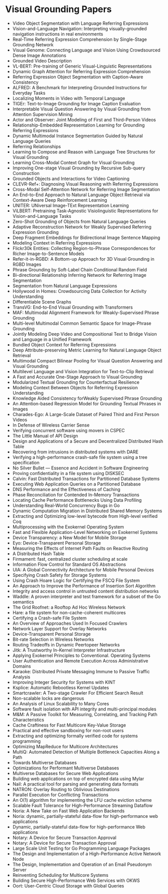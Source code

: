 # Visual Grounding Papers

<ul>

                             

 <li><a target="_blank" href="https://github.com/manjunath5496/Visual-Grounding-Papers/blob/master/v(1).pdf" style="text-decoration:none;">Video Object Segmentation with
Language Referring Expressions</a></li>

 <li><a target="_blank" href="https://github.com/manjunath5496/Visual-Grounding-Papers/blob/master/v(2).pdf" style="text-decoration:none;">Vision-and-Language Navigation: Interpreting visually-grounded navigation instructions in real environments</a></li>

<li><a target="_blank" href="https://github.com/manjunath5496/Visual-Grounding-Papers/blob/master/v(3).pdf" style="text-decoration:none;">Real-Time Referring Expression Comprehension by Single-Stage Grounding Network</a></li>
 <li><a target="_blank" href="https://github.com/manjunath5496/Visual-Grounding-Papers/blob/master/v(4).pdf" style="text-decoration:none;">Visual Genome: Connecting Language and Vision Using Crowdsourced Dense Image Annotations</a></li>                              
<li><a target="_blank" href="https://github.com/manjunath5496/Visual-Grounding-Papers/blob/master/v(5).pdf" style="text-decoration:none;">Grounded Video Description</a></li>
<li><a target="_blank" href="https://github.com/manjunath5496/Visual-Grounding-Papers/blob/master/v(6).pdf" style="text-decoration:none;">VL-BERT: Pre-training of Generic Visual-Linguistic Representations</a></li>
 <li><a target="_blank" href="https://github.com/manjunath5496/Visual-Grounding-Papers/blob/master/v(7).pdf" style="text-decoration:none;">Dynamic Graph Attention for Referring Expression Comprehension</a></li>

 <li><a target="_blank" href="https://github.com/manjunath5496/Visual-Grounding-Papers/blob/master/v(8).pdf" style="text-decoration:none;"> Referring Expression Object Segmentation with Caption-Aware Consistency </a></li>
   <li><a target="_blank" href="https://github.com/manjunath5496/Visual-Grounding-Papers/blob/master/v(9).pdf" style="text-decoration:none;">ALFRED:
A Benchmark for Interpreting Grounded Instructions for Everyday Tasks</a></li>
  
   
 <li><a target="_blank" href="https://github.com/manjunath5496/Visual-Grounding-Papers/blob/master/v(10).pdf" style="text-decoration:none;">Localizing Moments in Video with Temporal Language</a></li>                              
<li><a target="_blank" href="https://github.com/manjunath5496/Visual-Grounding-Papers/blob/master/v(11).pdf" style="text-decoration:none;">TIGEr: Text-to-Image Grounding for Image Caption Evaluation</a></li>
<li><a target="_blank" href="https://github.com/manjunath5496/Visual-Grounding-Papers/blob/master/v(12).pdf" style="text-decoration:none;">Interpretable Visual Question Answering by Visual Grounding from Attention Supervision Mining</a></li>
<li><a target="_blank" href="https://github.com/manjunath5496/Visual-Grounding-Papers/blob/master/v(13).pdf" style="text-decoration:none;">Actor and Observer: Joint Modeling of First and Third-Person Videos</a></li>

<li><a target="_blank" href="https://github.com/manjunath5496/Visual-Grounding-Papers/blob/master/v(14).pdf" style="text-decoration:none;">Relationship-Embedded Representation
Learning for Grounding Referring Expressions</a></li>
                              
<li><a target="_blank" href="https://github.com/manjunath5496/Visual-Grounding-Papers/blob/master/v(15).pdf" style="text-decoration:none;">Dynamic Multimodal Instance Segmentation Guided by Natural Language Queries</a></li>

<li><a target="_blank" href="https://github.com/manjunath5496/Visual-Grounding-Papers/blob/master/v(16).pdf" style="text-decoration:none;">Referring Relationships</a></li>

  <li><a target="_blank" href="https://github.com/manjunath5496/Visual-Grounding-Papers/blob/master/v(17).pdf" style="text-decoration:none;">Learning to Compose and Reason with
Language Tree Structures for Visual Grounding</a></li>   
  
<li><a target="_blank" href="https://github.com/manjunath5496/Visual-Grounding-Papers/blob/master/v(18).pdf" style="text-decoration:none;">Learning Cross-Modal Context Graph for Visual Grounding</a></li> 

  
<li><a target="_blank" href="https://github.com/manjunath5496/Visual-Grounding-Papers/blob/master/v(19).pdf" style="text-decoration:none;">Improving One-stage Visual Grounding by Recursive Sub-query Construction</a></li> 

<li><a target="_blank" href="https://github.com/manjunath5496/Visual-Grounding-Papers/blob/master/v(20).pdf" style="text-decoration:none;">Grounded Objects and Interactions for Video Captioning</a></li>

<li><a target="_blank" href="https://github.com/manjunath5496/Visual-Grounding-Papers/blob/master/v(21).pdf" style="text-decoration:none;">CLEVR-Ref+: Diagnosing Visual Reasoning with Referring Expressions</a></li>
<li><a target="_blank" href="https://github.com/manjunath5496/Visual-Grounding-Papers/blob/master/v(22).pdf" style="text-decoration:none;">Cross-Modal Self-Attention Network for Referring Image Segmentation</a></li> 
 <li><a target="_blank" href="https://github.com/manjunath5496/Visual-Grounding-Papers/blob/master/v(23).pdf" style="text-decoration:none;">An End-to-End Approach to Natural Language Object Retrieval via Context-Aware Deep Reinforcement Learning</a></li> 
 

   <li><a target="_blank" href="https://github.com/manjunath5496/Visual-Grounding-Papers/blob/master/v(24).pdf" style="text-decoration:none;">UNITER: UNiversal Image-TExt
Representation Learning</a></li>
 
   <li><a target="_blank" href="https://github.com/manjunath5496/Visual-Grounding-Papers/blob/master/v(25).pdf" style="text-decoration:none;">ViLBERT: Pretraining Task-Agnostic Visiolinguistic Representations for Vision-and-Language Tasks</a></li>                              
 <li><a target="_blank" href="https://github.com/manjunath5496/Visual-Grounding-Papers/blob/master/v(26).pdf" style="text-decoration:none;">Zero-Shot Grounding of Objects from Natural Language Queries</a></li>
 <li><a target="_blank" href="https://github.com/manjunath5496/Visual-Grounding-Papers/blob/master/v(27).pdf" style="text-decoration:none;">Adaptive Reconstruction Network for Weakly Supervised Referring Expression Grounding</a></li>
   
 
   <li><a target="_blank" href="https://github.com/manjunath5496/Visual-Grounding-Papers/blob/master/v(28).pdf" style="text-decoration:none;">Deep Fragment Embeddings for Bidirectional Image Sentence Mapping</a></li>
 
   <li><a target="_blank" href="https://github.com/manjunath5496/Visual-Grounding-Papers/blob/master/v(29).pdf" style="text-decoration:none;">Modeling Context in Referring Expressions </a></li>                              

  <li><a target="_blank" href="https://github.com/manjunath5496/Visual-Grounding-Papers/blob/master/v(30).pdf" style="text-decoration:none;">Flickr30k Entities: Collecting Region-to-Phrase Correspondences for Richer Image-to-Sentence Models</a></li>
 
   <li><a target="_blank" href="https://github.com/manjunath5496/Visual-Grounding-Papers/blob/master/v(31).pdf" style="text-decoration:none;">Refer-it-in-RGBD: A Bottom-up Approach for 3D Visual Grounding in RGBD Images</a></li> 
    <li><a target="_blank" href="https://github.com/manjunath5496/Visual-Grounding-Papers/blob/master/v(32).pdf" style="text-decoration:none;">Phrase Grounding by Soft-Label Chain Conditional Random Field</a></li> 

   <li><a target="_blank" href="https://github.com/manjunath5496/Visual-Grounding-Papers/blob/master/v(33).pdf" style="text-decoration:none;">Bi-directional Relationship Inferring Network for Referring Image Segmentation</a></li>                              

  <li><a target="_blank" href="https://github.com/manjunath5496/Visual-Grounding-Papers/blob/master/v(34).pdf" style="text-decoration:none;">Segmentation from Natural Language
Expressions</a></li> 
 
  <li><a target="_blank" href="https://github.com/manjunath5496/Visual-Grounding-Papers/blob/master/v(35).pdf" style="text-decoration:none;">Hollywood in Homes: Crowdsourcing Data Collection for Activity Understanding</a></li> 

  <li><a target="_blank" href="https://github.com/manjunath5496/Visual-Grounding-Papers/blob/master/v(36).pdf" style="text-decoration:none;">Differentiable Scene Graphs</a></li> 
 
<li><a target="_blank" href="https://github.com/manjunath5496/Visual-Grounding-Papers/blob/master/v(37).pdf" style="text-decoration:none;">TransVG: End-to-End Visual Grounding with Transformers</a></li>
 <li><a target="_blank" href="https://github.com/manjunath5496/Visual-Grounding-Papers/blob/master/v(38).pdf" style="text-decoration:none;">MAF: Multimodal Alignment Framework for Weakly-Supervised Phrase Grounding</a></li>
<li><a target="_blank" href="https://github.com/manjunath5496/Visual-Grounding-Papers/blob/master/v(39).pdf" style="text-decoration:none;">Multi-level Multimodal Common Semantic Space for Image-Phrase Grounding</a></li>
 <li><a target="_blank" href="https://github.com/manjunath5496/Visual-Grounding-Papers/blob/master/v(40).pdf" style="text-decoration:none;">Jointly Modeling Deep Video and Compositional Text to Bridge Vision and Language in a Unified Framework</a></li>                              
<li><a target="_blank" href="https://github.com/manjunath5496/Visual-Grounding-Papers/blob/master/v(41).pdf" style="text-decoration:none;">Bundled Object Context for Referring Expressions</a></li>
<li><a target="_blank" href="https://github.com/manjunath5496/Visual-Grounding-Papers/blob/master/v(42).pdf" style="text-decoration:none;">Deep Attribute-preserving Metric Learning for Natural Language Object Retrieval</a></li>
 
  <li><a target="_blank" href="https://github.com/manjunath5496/Visual-Grounding-Papers/blob/master/v(43).pdf" style="text-decoration:none;">Multimodal Compact Bilinear Pooling
for Visual Question Answering and Visual Grounding</a></li>
 <li><a target="_blank" href="https://github.com/manjunath5496/Visual-Grounding-Papers/blob/master/v(44).pdf" style="text-decoration:none;">Multilevel Language and Vision Integration for Text-to-Clip Retrieval</a></li>
   <li><a target="_blank" href="https://github.com/manjunath5496/Visual-Grounding-Papers/blob/master/v(45).pdf" style="text-decoration:none;">A Fast and Accurate One-Stage Approach to Visual Grounding</a></li>  
   
<li><a target="_blank" href="https://github.com/manjunath5496/Visual-Grounding-Papers/blob/master/v(46).pdf" style="text-decoration:none;">Modularized Textual Grounding for Counterfactual Resilience</a></li> 
                             
<li><a target="_blank" href="https://github.com/manjunath5496/Visual-Grounding-Papers/blob/master/v(47).pdf" style="text-decoration:none;">Modeling Context Between Objects for
Referring Expression Understanding</a></li>
<li><a target="_blank" href="https://github.com/manjunath5496/Visual-Grounding-Papers/blob/master/v(48).pdf" style="text-decoration:none;">Knowledge Aided Consistency forWeakly Supervised Phrase Grounding</a></li>

<li><a target="_blank" href="https://github.com/manjunath5496/Visual-Grounding-Papers/blob/master/v(49).pdf" style="text-decoration:none;">An Attention-based Regression Model for Grounding Textual Phrases in Images</a></li>
                              
<li><a target="_blank" href="https://github.com/manjunath5496/Visual-Grounding-Papers/blob/master/v(50).pdf" style="text-decoration:none;">Charades-Ego: A Large-Scale Dataset of Paired Third and First Person Videos</a></li>
<li><a target="_blank" href="https://github.com/manjunath5496/Visual-Grounding-Papers/blob/master/v(51).pdf" style="text-decoration:none;">In Defense of Wireless Carrier Sense</a></li>
<li><a target="_blank" href="https://github.com/manjunath5496/Visual-Grounding-Papers/blob/master/v(52).pdf" style="text-decoration:none;">Verifying concurrent software using movers in CSPEC</a></li>

<li><a target="_blank" href="https://github.com/manjunath5496/Visual-Grounding-Papers/blob/master/v(53).pdf" style="text-decoration:none;">The Little Manual of
API Design</a></li>
 
<li><a target="_blank" href="https://github.com/manjunath5496/Visual-Grounding-Papers/blob/master/v(54).pdf" style="text-decoration:none;">Design and Applications of a Secure and Decentralized Distributed Hash Table </a></li>

<li><a target="_blank" href="https://github.com/manjunath5496/Visual-Grounding-Papers/blob/master/v(55).pdf" style="text-decoration:none;">Recovering from intrusions in distributed systems with DARE</a></li>
 
  <li><a target="_blank" href="https://github.com/manjunath5496/Visual-Grounding-Papers/blob/master/v(56).pdf" style="text-decoration:none;">Verifying a high-performance crash-safe file system using a tree specification </a></li>                              

  <li><a target="_blank" href="https://github.com/manjunath5496/Visual-Grounding-Papers/blob/master/v(57).pdf" style="text-decoration:none;">No Silver Bullet — Essence and Accident in Software Engineering</a></li>
 
   <li><a target="_blank" href="https://github.com/manjunath5496/Visual-Grounding-Papers/blob/master/v(58).pdf" style="text-decoration:none;">Proving confidentiality in a file system using DISKSEC</a></li>
    <li><a target="_blank" href="https://github.com/manjunath5496/Visual-Grounding-Papers/blob/master/v(59).pdf" style="text-decoration:none;">Calvin: Fast Distributed Transactions
for Partitioned Database Systems</a></li>
 
  <li><a target="_blank" href="https://github.com/manjunath5496/Visual-Grounding-Papers/blob/master/v(60).pdf" style="text-decoration:none;">Executing Web Application Queries on a Partitioned Database </a></li>
 
   <li><a target="_blank" href="https://github.com/manjunath5496/Visual-Grounding-Papers/blob/master/v(61).pdf" style="text-decoration:none;">DNS Performance and the Effectiveness of Caching</a></li>
 
   <li><a target="_blank" href="https://github.com/manjunath5496/Visual-Grounding-Papers/blob/master/v(62).pdf" style="text-decoration:none;">Phase Reconciliation for Contended In-Memory Transactions</a></li>
 
   <li><a target="_blank" href="https://github.com/manjunath5496/Visual-Grounding-Papers/blob/master/v(63).pdf" style="text-decoration:none;">Locating Cache Performance Bottlenecks Using Data Profiling</a></li>                              

  <li><a target="_blank" href="https://github.com/manjunath5496/Visual-Grounding-Papers/blob/master/v(64).pdf" style="text-decoration:none;">Understanding Real-World Concurrency Bugs in Go</a></li>
 
   <li><a target="_blank" href="https://github.com/manjunath5496/Visual-Grounding-Papers/blob/master/v(65).pdf" style="text-decoration:none;">Dynamic Computation Migration
in Distributed Shared Memory Systems </a></li> 

   <li><a target="_blank" href="https://github.com/manjunath5496/Visual-Grounding-Papers/blob/master/v(66).pdf" style="text-decoration:none;">Extracting and Optimizing low-level bytecode from High-level verified Coq</a></li> 
 
   <li><a target="_blank" href="https://github.com/manjunath5496/Visual-Grounding-Papers/blob/master/v(67).pdf" style="text-decoration:none;">Multiprocessing with the Exokernel Operating System</a></li>                              

  <li><a target="_blank" href="https://github.com/manjunath5496/Visual-Grounding-Papers/blob/master/v(68).pdf" style="text-decoration:none;">Fast and Flexible Application-Level
Networking on Exokernel Systems</a></li> 
 
  
   <li><a target="_blank" href="https://github.com/manjunath5496/Visual-Grounding-Papers/blob/master/v(69).pdf" style="text-decoration:none;">Device Transparency: a New Model for Mobile Storage</a></li>                              

  <li><a target="_blank" href="https://github.com/manjunath5496/Visual-Grounding-Papers/blob/master/v(70).pdf" style="text-decoration:none;">Eyo: Device-Transparent Personal Storage</a></li> 
  
 
 <li><a target="_blank" href="https://github.com/manjunath5496/Visual-Grounding-Papers/blob/master/v(71).pdf" style="text-decoration:none;">Measuring the Effects of Internet Path Faults on
Reactive Routing</a></li>
 
 <li><a target="_blank" href="https://github.com/manjunath5496/Visual-Grounding-Papers/blob/master/v(72).pdf" style="text-decoration:none;">A Distributed Hash Table</a></li> 
 
 
 <li><a target="_blank" href="https://github.com/manjunath5496/Visual-Grounding-Papers/blob/master/v(73).pdf" style="text-decoration:none;">Firmament: fast, centralized cluster scheduling at scale</a></li>
  <li><a target="_blank" href="https://github.com/manjunath5496/Visual-Grounding-Papers/blob/master/v(74).pdf" style="text-decoration:none;">Information Flow Control for Standard OS Abstractions</a></li>
    <li><a target="_blank" href="https://github.com/manjunath5496/Visual-Grounding-Papers/blob/master/v(75).pdf" style="text-decoration:none;">UIA: A Global Connectivity Architecture
for Mobile Personal Devices</a></li>                        
<li><a target="_blank" href="https://github.com/manjunath5496/Visual-Grounding-Papers/blob/master/v(76).pdf" style="text-decoration:none;">Specifying Crash Safety for Storage Systems</a></li>

 <li><a target="_blank" href="https://github.com/manjunath5496/Visual-Grounding-Papers/blob/master/v(77).pdf" style="text-decoration:none;">Using Crash Hoare Logic for Certifying the FSCQ File System</a></li> 
 
 
 <li><a target="_blank" href="https://github.com/manjunath5496/Visual-Grounding-Papers/blob/master/v(78).pdf" style="text-decoration:none;">An Approach to Improve the Performance
of Insertion Sort Algorithm</a></li>
  <li><a target="_blank" href="https://github.com/manjunath5496/Visual-Grounding-Papers/blob/master/v(79).pdf" style="text-decoration:none;">Integrity and access control in untrusted content distribution networks</a></li>


 <li><a target="_blank" href="https://github.com/manjunath5496/Visual-Grounding-Papers/blob/master/v(80).pdf" style="text-decoration:none;">Waddle: A proven interpreter and test framework
for a subset of the Go semantics</a></li> 
 
 
 <li><a target="_blank" href="https://github.com/manjunath5496/Visual-Grounding-Papers/blob/master/v(81).pdf" style="text-decoration:none;">The Grid Roofnet:
a Rooftop Ad Hoc Wireless Network</a></li>
  <li><a target="_blank" href="https://github.com/manjunath5496/Visual-Grounding-Papers/blob/master/v(82).pdf" style="text-decoration:none;">Hare: a file system for non-cache-coherent multicores</a></li>

 <li><a target="_blank" href="https://github.com/manjunath5496/Visual-Grounding-Papers/blob/master/v(83).pdf" style="text-decoration:none;">Certifying a Crash-safe File System</a></li>
  <li><a target="_blank" href="https://github.com/manjunath5496/Visual-Grounding-Papers/blob/master/v(84).pdf" style="text-decoration:none;">An Overview of Approaches Used In Focused Crawlers</a></li>

 <li><a target="_blank" href="https://github.com/manjunath5496/Visual-Grounding-Papers/blob/master/v(85).pdf" style="text-decoration:none;">Network Layer Support for Overlay Networks</a></li>
  <li><a target="_blank" href="https://github.com/manjunath5496/Visual-Grounding-Papers/blob/master/v(86).pdf" style="text-decoration:none;">Device-Transparent Personal Storage</a></li>

 <li><a target="_blank" href="https://github.com/manjunath5496/Visual-Grounding-Papers/blob/master/v(87).pdf" style="text-decoration:none;">Bit-rate Selection in Wireless Networks</a></li>
  <li><a target="_blank" href="https://github.com/manjunath5496/Visual-Grounding-Papers/blob/master/v(88).pdf" style="text-decoration:none;">Routing Tradeoffs in Dynamic Peer­to­peer Networks</a></li>
  <li><a target="_blank" href="https://github.com/manjunath5496/Visual-Grounding-Papers/blob/master/v(89).pdf" style="text-decoration:none;">Jitk: A Trustworthy In-Kernel Interpreter Infrastructure</a></li>
  
  
  <li><a target="_blank" href="https://github.com/manjunath5496/Visual-Grounding-Papers/blob/master/v(90).pdf" style="text-decoration:none;"> Applying Exokernel Principles to Conventional. Operating Systems</a></li>
  <li><a target="_blank" href="https://github.com/manjunath5496/Visual-Grounding-Papers/blob/master/v(91).pdf" style="text-decoration:none;">User Authentication and Remote Execution
Across Administrative Domains</a></li>

 <li><a target="_blank" href="https://github.com/manjunath5496/Visual-Grounding-Papers/blob/master/v(92).pdf" style="text-decoration:none;">Karaoke: Distributed Private Messaging
Immune to Passive Traffic Analysis</a></li>
  <li><a target="_blank" href="https://github.com/manjunath5496/Visual-Grounding-Papers/blob/master/v(93).pdf" style="text-decoration:none;"> Improving Integer Security for Systems with KINT</a></li>
  <li><a target="_blank" href="https://github.com/manjunath5496/Visual-Grounding-Papers/blob/master/v(94).pdf" style="text-decoration:none;">Ksplice: Automatic Rebootless Kernel Updates</a></li> 
  
   <li><a target="_blank" href="https://github.com/manjunath5496/Visual-Grounding-Papers/blob/master/v(95).pdf" style="text-decoration:none;">Smartcrawler: A Two-stage Crawler For Efficient Search Result</a></li>  
  
<li><a target="_blank" href="https://github.com/manjunath5496/Visual-Grounding-Papers/blob/master/v(96).pdf" style="text-decoration:none;">Non-scalable locks are dangerous</a></li> 
  
  
<li><a target="_blank" href="https://github.com/manjunath5496/Visual-Grounding-Papers/blob/master/v(97).pdf" style="text-decoration:none;">An Analysis of Linux Scalability to Many Cores</a></li>


 <li><a target="_blank" href="https://github.com/manjunath5496/Visual-Grounding-Papers/blob/master/v(98).pdf" style="text-decoration:none;">Software fault isolation with
API integrity and multi-principal modules</a></li> 
  
   <li><a target="_blank" href="https://github.com/manjunath5496/Visual-Grounding-Papers/blob/master/v(99).pdf" style="text-decoration:none;">M&M: A Passive Toolkit for Measuring, Correlating, and Tracking Path Characteristics</a></li>  
  
<li><a target="_blank" href="https://github.com/manjunath5496/Visual-Grounding-Papers/blob/master/v(100).pdf" style="text-decoration:none;">Cache Craftiness for Fast Multicore Key-Value Storage</a></li>  
  
 <li><a target="_blank" href="https://github.com/manjunath5496/Visual-Grounding-Papers/blob/master/v(101).pdf" style="text-decoration:none;">Practical and effective sandboxing for non-root users</a></li> 
  
   <li><a target="_blank" href="https://github.com/manjunath5496/Visual-Grounding-Papers/blob/master/v(102).pdf" style="text-decoration:none;">Extracting and optimizing formally verified code for systems programming</a></li> 
  
   
 <li><a target="_blank" href="https://github.com/manjunath5496/Visual-Grounding-Papers/blob/master/v(103).pdf" style="text-decoration:none;">Optimizing MapReduce for Multicore Architectures </a></li> 
  
   <li><a target="_blank" href="https://github.com/manjunath5496/Visual-Grounding-Papers/blob/master/v(104).pdf" style="text-decoration:none;">MultiQ: Automated Detection of
Multiple Bottleneck Capacities Along a Path</a></li>  
   
 <li><a target="_blank" href="https://github.com/manjunath5496/Visual-Grounding-Papers/blob/master/v(105).pdf" style="text-decoration:none;">Towards Multiverse Databases</a></li> 
 
<li><a target="_blank" href="https://github.com/manjunath5496/Visual-Grounding-Papers/blob/master/v(106).pdf" style="text-decoration:none;">Optimizations for Performant Multiverse Databases</a></li> 
  
   <li><a target="_blank" href="https://github.com/manjunath5496/Visual-Grounding-Papers/blob/master/v(107).pdf" style="text-decoration:none;">Multiverse Databases for Secure Web Applications</a></li> 
  
   
 <li><a target="_blank" href="https://github.com/manjunath5496/Visual-Grounding-Papers/blob/master/v(108).pdf" style="text-decoration:none;">Building web applications on top of encrypted data using Mylar</a></li> 
  
   <li><a target="_blank" href="https://github.com/manjunath5496/Visual-Grounding-Papers/blob/master/v(109).pdf" style="text-decoration:none;">Nail: A practical tool for parsing and generating data formats</a></li>  
   
 <li><a target="_blank" href="https://github.com/manjunath5496/Visual-Grounding-Papers/blob/master/v(110).pdf" style="text-decoration:none;">NATRON: Overlay Routing to Oblivious Destinations </a></li>  
   
<li><a target="_blank" href="https://github.com/manjunath5496/Visual-Grounding-Papers/blob/master/v(111).pdf" style="text-decoration:none;">Parallel Execution for Conflicting Transactions</a></li> 
  
   
 <li><a target="_blank" href="https://github.com/manjunath5496/Visual-Grounding-Papers/blob/master/v(112).pdf" style="text-decoration:none;">An O(1) algorithm for implementing the LFU
cache eviction scheme</a></li> 
  
   <li><a target="_blank" href="https://github.com/manjunath5496/Visual-Grounding-Papers/blob/master/v(113).pdf" style="text-decoration:none;">Scalable Fault Tolerance for High-Performance Streaming Dataflow</a></li>  
   
<li><a target="_blank" href="https://github.com/manjunath5496/Visual-Grounding-Papers/blob/master/v(114).pdf" style="text-decoration:none;">Noria: A New Take on Fast Web Application Backends</a></li>
 <li><a target="_blank" href="https://github.com/manjunath5496/Visual-Grounding-Papers/blob/master/v(115).pdf" style="text-decoration:none;">Noria: dynamic, partially-stateful data-flow
for high-performance web applications</a></li>  
   
 <li><a target="_blank" href="https://github.com/manjunath5496/Visual-Grounding-Papers/blob/master/v(116).pdf" style="text-decoration:none;">Dynamic, partially-stateful data-flow for
high-performance Web applications</a></li>   
   
   <li><a target="_blank" href="https://github.com/manjunath5496/Visual-Grounding-Papers/blob/master/v(117).pdf" style="text-decoration:none;">Notary: A Device for Secure Transaction Approval</a></li>  
   
 <li><a target="_blank" href="https://github.com/manjunath5496/Visual-Grounding-Papers/blob/master/v(118).pdf" style="text-decoration:none;">Notary: A Device for Secure Transaction Approval</a></li>  
   
  <li><a target="_blank" href="https://github.com/manjunath5496/Visual-Grounding-Papers/blob/master/v(119).pdf" style="text-decoration:none;">Large Scale Unit Testing for Go Programming Language Packages</a></li> 
  
   <li><a target="_blank" href="https://github.com/manjunath5496/Visual-Grounding-Papers/blob/master/v(120).pdf" style="text-decoration:none;">The Design and Implementation of a
High-Performance Active Network Node</a></li>  
   
 <li><a target="_blank" href="https://github.com/manjunath5496/Visual-Grounding-Papers/blob/master/v(121).pdf" style="text-decoration:none;">The Design, Implementation and Operation
of an Email Pseudonym Server</a></li>   
   
   <li><a target="_blank" href="https://github.com/manjunath5496/Visual-Grounding-Papers/blob/master/v(122).pdf" style="text-decoration:none;">Reinventing Scheduling for Multicore Systems </a></li>  
     
<li><a target="_blank" href="https://github.com/manjunath5496/Visual-Grounding-Papers/blob/master/v(123).pdf" style="text-decoration:none;">Building Secure High-Performance Web Services with OKWS</a></li>  
   
 <li><a target="_blank" href="https://github.com/manjunath5496/Visual-Grounding-Papers/blob/master/v(124).pdf" style="text-decoration:none;">Oort: User-Centric Cloud Storage with Global Queries</a></li>   
   
   </ul>
     
     
     
